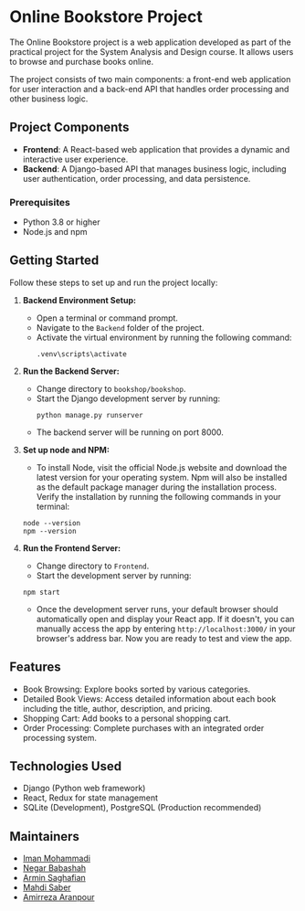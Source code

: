 # Online Bookstore Project

The Online Bookstore project is a web application developed as part of the practical project for the System Analysis and Design course. It allows users to browse and purchase books online.

The project consists of two main components: a front-end web application for user interaction and a back-end API that handles order processing and other business logic.

## Project Components

- **Frontend**: A React-based web application that provides a dynamic and interactive user experience.
- **Backend**: A Django-based API that manages business logic, including user authentication, order processing, and data persistence.

### Prerequisites

- Python 3.8 or higher
- Node.js and npm

## Getting Started

Follow these steps to set up and run the project locally:

1. **Backend Environment Setup:**
   - Open a terminal or command prompt.
   - Navigate to the `Backend` folder of the project.
   - Activate the virtual environment by running the following command:
     ```
     .venv\scripts\activate
     ```

2. **Run the Backend Server:**
   - Change directory to `bookshop/bookshop`.
   - Start the Django development server by running:
     ```
     python manage.py runserver
     ```
   - The backend server will be running on port 8000.


3. **Set up node and NPM:**
    - To install Node, visit the official Node.js website and download the latest version for your operating system. Npm will also be installed as the default package manager during the installation process. Verify the installation by running the following commands in your terminal:
    ```
    node --version
    npm --version
    ```

4. **Run the Frontend Server:**
    - Change directory to `Frontend`.
    - Start the development server by running:
    ```
    npm start
    ```
    - Once the development server runs, your default browser should automatically open and display your React app. If it doesn't, you can manually access the app by entering `http://localhost:3000/` in your browser's address bar. Now you are ready to test and view the app.


## Features

- Book Browsing: Explore books sorted by various categories.
- Detailed Book Views: Access detailed information about each book including the title, author, description, and pricing.
- Shopping Cart: Add books to a personal shopping cart.
- Order Processing: Complete purchases with an integrated order processing system.

## Technologies Used

- Django (Python web framework)
- React, Redux for state management
- SQLite (Development), PostgreSQL (Production recommended)

## Maintainers

- [Iman Mohammadi](https://github.com/Imanm02)
- [Negar Babashah](https://github.com/Negarbsh)
- [Armin Saghafian](https://github.com/ArminS03)
- [Mahdi Saber](https://github.com/elshan22)
- [Amirreza Aranpour](https://github.com/AmirrezaAranpour)